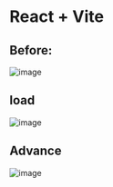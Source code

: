 # React + Vite
## Before:
![image](https://github.com/user-attachments/assets/74df68e3-e12c-4aa4-b589-0a7735b879d8)

## load
![image](https://github.com/user-attachments/assets/b46b3e4c-7eda-4bc0-8575-0fb785412e17)

## Advance
![image](https://github.com/user-attachments/assets/be82626c-23e6-4ace-b49c-c62ea2787cec)
